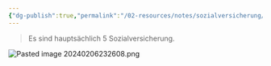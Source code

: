 ```yaml
---
{"dg-publish":true,"permalink":"/02-resources/notes/sozialversicherung/","tags":["GFN/LF01","GFN/prüfungsrelevant"],"updated":"2024-08-16T18:36:37.000+02:00"}
---
```


>Es sind hauptsächlich 5 Sozialversicherung.

![Pasted image 20240206232608.png](/img/user/02%20-%20RESOURCES/Files/IMGs/Pasted%20image%2020240206232608.png)